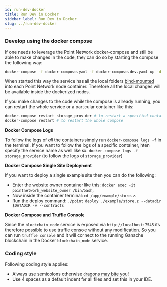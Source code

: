 ```yaml
---
id: run-dev-docker
title: Run Dev in Docker
sidebar_label: Run Dev in Docker
slug: ../run-dev-docker
---
```


### Develop using the docker compose

If one needs to leverage the Point Network docker-compose and still be able to make changes in the code, they can do so by starting the compose the following way:

```bash
docker-compose -f docker-compose.yaml -f docker-compose.dev.yaml up -d
```

When started this way the service has all the local folders [bind-mounted](https://docs.docker.com/storage/bind-mounts/) into each Point Network node container. Therefore all the local changes will be available inside the dockerized nodes.

If you make changes to the code while the compose is already running, you can restart the whole service or a particular container like this:

```bash
docker-compose restart storage_provider # to restart a specified container
docker-compose restart # to restart the whole compose
```
**Docker Compose Logs**

To follow the logs of *all* the containers simply run `docker-compose logs -f` in the terminal. If you want to follow the logs of a specific container, hten specify the service name as well like so: `docker-compose logs -f storage_provider` (to follow the logs of `storage_provider`)

**Docker Compose Single Site Deployment**

If you want to deploy a single example site then you can do the following:

* Enter the website owner container like this: `docker exec -it pointnetwork_website_owner /bin/bash`,
* Now inside the container terminal: `cd /app/example/store.z`.
* Run the deploy command: `./point deploy ./example/store.z --datadir $DATADIR -v --contracts`

**Docker Compose and Truffle Console**

Since the `blockchain_node` service is exposed via `http://localhost:7545` its therefore possible to use truffle console without any modification. So you can run `truffle console` and it will connect to the running Ganache blockchain in the Docker `blockchain_node` service.

### Coding style

Following coding style applies:

* Always use semicolons otherwise [dragons may bite you](https://www.freecodecamp.org/news/codebyte-why-are-explicit-semicolons-important-in-javascript-49550bea0b82/)!
* Use 4 spaces as a default indent for all files and set this in your IDE.